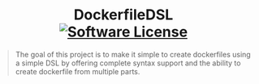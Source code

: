 <div align="center">
    <h1>DockerfileDSL<br/>
    <a href="LICENSE"><img alt="Software License" src="https://img.shields.io/github/license/blbrdv/dockerfile-dsl?style=flat-square"></a></h1>
</div>

> The goal of this project is to make it simple to create dockerfiles using a simple DSL by offering complete syntax support and the ability to create dockerfile from multiple parts.
